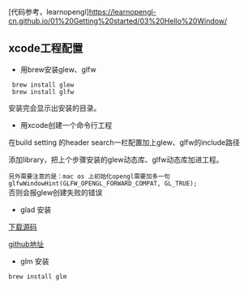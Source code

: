 [代码参考，learnopengl]<https://learnopengl-cn.github.io/01%20Getting%20started/03%20Hello%20Window/>

## xcode工程配置

* 用brew安装glew、glfw

```
 brew install glew
 brew install glfw
```
安装完会显示出安装的目录。

* 用xcode创建一个命令行工程

在build setting 的header search一栏配置加上glew、glfw的include路径

添加library，把上个步骤安装的glew动态库、glfw动态库加进工程。


`另外需要注意的是：mac os 上初始化opengl需要加多一句 glfwWindowHint(GLFW_OPENGL_FORWARD_COMPAT, GL_TRUE);`  
否则会报glew创建失败的错误

* glad 安装

[下载源码](http://glad.dav1d.de/generated/tmp5mqhkIglad/?sort_by=size)

[github地址](https://github.com/Dav1dde/glad)


* glm 安装

`brew install glm`

